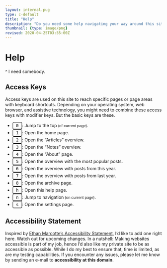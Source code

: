 ```yaml
---
layout: internal.pug
type: c-default
title: "Help"
description: "Do you need some help navigating your way around this site?"
thumbnail: {type: image/png}
revised: 2020-04-25T03:55:00Z
---
```


# Help
^ I need somebody.

<style>kbd{display:inline-block;padding:.625rem;border:.0625rem solid;border-bottom-width:.125rem;border-radius:.25rem;line-height:0}</style>

## Access Keys

Access keys are used on this site to reach specific pages or page areas with keyboard shortcuts. Depending on your operating system, web browser, and assistive technology, you might need to combine these access keys with modifier keys. But the basic keys are these.

- <kbd>0</kbd>: Jump to the top<small> (of current page)</small>.
- <kbd>1</kbd>: Open the home page.
- <kbd>2</kbd>: Open the “Articles” overview.
- <kbd>3</kbd>: Open the “Notes” overview.
- <kbd>4</kbd>: Open the “About” page.
- <kbd>5</kbd>: Open the overview with the most popular posts.
- <kbd>6</kbd>: Open the overview with posts from this year.
- <kbd>7</kbd>: Open the overview with posts from last year.
- <kbd>8</kbd>: Open the archive page.
- <kbd>h</kbd>: Open this help page.
- <kbd>n</kbd>: Jump to navigation<small> (on current page)</small>.
- <kbd>s</kbd>: Open the settings page.

## Accessibility Statement

Inspired by [Ethan Marcotte’s Accessibility Statement](https://ethanmarcotte.com/wrote/an-accessibility-statement/), I’d like to add one right here. Watch out for upcoming changes. In a nutshell: Making websites accessible is part of my job, hence I’d also like my private site to be as accessible as possible. While I do my best to ensure that, time is limited, as are my testing capabilities. If you encounter any issues, please let me know by sending an e-mail to **accessibility at this domain**.
